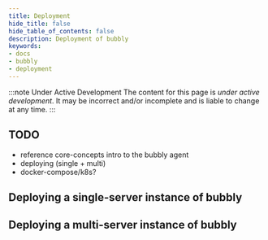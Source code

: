 ```yaml
---
title: Deployment
hide_title: false
hide_table_of_contents: false
description: Deployment of bubbly
keywords:
- docs
- bubbly
- deployment
---
```


:::note Under Active Development
The content for this page is *under active development*. It
may be
incorrect and/or
incomplete and is liable to change at any time.
:::
## TODO

- reference core-concepts intro to the bubbly agent
- deploying (single + multi)
- docker-compose/k8s?

## Deploying a single-server instance of bubbly
## Deploying a multi-server instance of bubbly